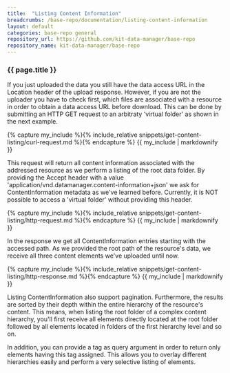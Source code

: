 ```yaml
---
title:  "Listing Content Information"
breadcrumbs: /base-repo/documentation/listing-content-information
layout: default
categories: base-repo general
repository_url: https://github.com/kit-data-manager/base-repo
repository_name: kit-data-manager/base-repo
---
```


### {{ page.title }}

If you just uploaded the data you still have the data access URL in the Location header of the upload response. However, if you are not the uploader you have to check first, which files are associated with a 
resource in order to obtain a data access URL before download. This can be done by submitting an HTTP GET request to an arbitraty 'virtual folder' as shown in the next example.

{% capture my_include %}{% include_relative snippets/get-content-listing/curl-request.md %}{% endcapture %}
{{ my_include | markdownify }}

This request will return all content information associated with the addressed resource as we perform a listing of the root data folder. By providing the Accept header with a value 'application/vnd.datamanager.content-information+json'
we ask for ContentInformation metadata as we've learned before. Currently, it is NOT possible to access a 'virtual folder' without providing this header.  

{% capture my_include %}{% include_relative snippets/get-content-listing/http-request.md %}{% endcapture %}
{{ my_include | markdownify }}

In the response we get all ContentInformation entries starting with the accessed path. As we provided the root path of the resource's data, we receive all three content elements we've uploaded until now. 

{% capture my_include %}{% include_relative snippets/get-content-listing/http-response.md %}{% endcapture %}
{{ my_include | markdownify }}

Listing ContentInformation also support pagination. Furthermore, the results are sorted by their depth within the entire hierarchy of the resource's content. This means, when listing the root folder of a complex content hierarchy, 
you'll first receive all elements directly located at the root folder followed by all elements located in folders of the first hierarchy level and so on.

In addition, you can provide a tag as query argument in order to return only elements having this tag assigned. This allows you to overlay different hierarchies easily and perform a very selective listing of elements.
